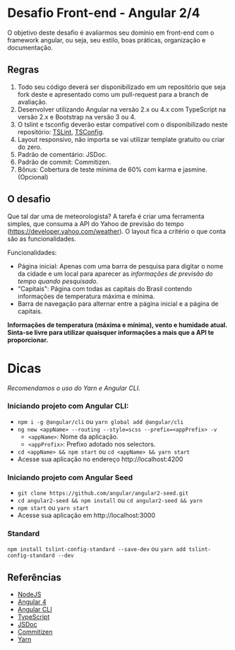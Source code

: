 # Desafio Front-end - Angular 2/4

O objetivo deste desafio é avaliarmos seu domínio em front-end com o framework angular, ou seja, seu estilo, boas práticas, organização e documentação.

## Regras

1. Todo seu código deverá ser disponibilizado em um repositório que seja fork deste e apresentado como um pull-request para a branch de avaliação.
2. Desenvolver utilizando Angular na versão 2.x ou 4.x com TypeScript na versão 2.x e Bootstrap na versão 3 ou 4.
3. O tslint e tsconfig deverão estar compatível com o disponibilizado neste repositório: [TSLint](tslint.json), [TSConfig](tsconfig.json).
4. Layout responsivo, não importa se vai utilizar template gratuito ou criar do zero.
5. Padrão de comentário: JSDoc.
6. Padrão de commit: Commitizen.
7. Bônus: Cobertura de teste mínima de 60% com karma e jasmine. (Opcional)

## O desafio

Que tal dar uma de meteorologista? A tarefa é criar uma ferramenta simples, que consuma a API do Yahoo de previsão do tempo (https://developer.yahoo.com/weather). O layout fica a critério o que conta são as funcionalidades.

Funcionalidades:

- Página inicial: Apenas com uma barra de pesquisa para digitar o nome da cidade e um local para aparecer as *informações de previsão do tempo quando pesquisado.*
- "Capitais": Página com todas as capitais do Brasil contendo informações de temperatura máxima e mínima.
- Barra de navegação para alternar entre a página inicial e a página de capitais.

**Informações de temperatura (máxima e mínima), vento e humidade atual. Sinta-se livre para utilizar quaisquer informações a mais que a API te proporcionar.**

# Dicas

*Recomendamos o uso do Yarn e Angular CLI.*

### Iniciando projeto com Angular CLI:

- `npm i -g @angular/cli` ou `yarn global add @angular/cli`
- `ng new <appName> --routing --style=scss --prefix=<appPrefix> -v`
    - `<appName>`: Nome da aplicação.
    - `<appProfix>`: Prefixo adotado nos selectors.
- `cd <appName> && npm start` ou `cd <appName> && yarn start`
- Acesse sua aplicação no endereço http://localhost:4200

### Iniciando projeto com Angular Seed

- `git clone https://github.com/angular/angular2-seed.git`
- `cd angular2-seed && npm install` ou `cd angular2-seed && yarn`
- `npm start` ou `yarn start`
- Acesse sua aplicação em http://localhost:3000

### Standard

`npm install tslint-config-standard --save-dev` ou `yarn add tslint-config-standard --dev`


## Referências

- [NodeJS](https://nodejs.org)
- [Angular 4](https://angular.io)
- [Angular CLI](https://cli.angular.io)
- [TypeScript](https://www.typescriptlang.org)
- [JSDoc](http://usejsdoc.org)
- [Commitizen](http://commitizen.github.io/cz-cli)
- [Yarn](https://yarnpkg.com)
